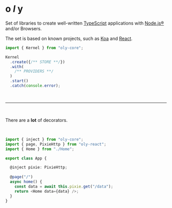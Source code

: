 # o *l* y

Set of libraries to create well-written [TypeScript](https://github.com/Microsoft/TypeScript) applications with [Node.js®](https://nodejs.org/en/) and/or Browsers.

The set is based on known projects, such as [Koa](https://github.com/koajs/koa) and [React](https://github.com/facebook/react).

```ts
import { Kernel } from "oly-core";

Kernel
  .create({/** STORE **/})
  .with(
    /** PROVIDERS **/
  )
  .start()
  .catch(console.error);
```

<br/>
<hr/>
<br/>

There are a **lot** of decorators.

<br/>

```ts
import { inject } from "oly-core";
import { page, PixieHttp } from "oly-react";
import { Home } from "./Home";

export class App {

  @inject pixie: PixieHttp;
  
  @page("/")
  async home() {
    const data = await this.pixie.get("/data");
    return <Home data={data} />;
  }
}
```
